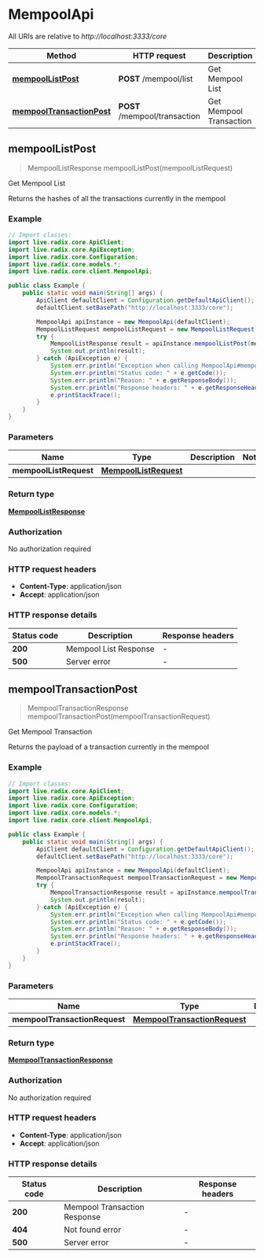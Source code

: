 # MempoolApi

All URIs are relative to *http://localhost:3333/core*

| Method | HTTP request | Description |
|------------- | ------------- | -------------|
| [**mempoolListPost**](MempoolApi.md#mempoolListPost) | **POST** /mempool/list | Get Mempool List |
| [**mempoolTransactionPost**](MempoolApi.md#mempoolTransactionPost) | **POST** /mempool/transaction | Get Mempool Transaction |



## mempoolListPost

> MempoolListResponse mempoolListPost(mempoolListRequest)

Get Mempool List

Returns the hashes of all the transactions currently in the mempool

### Example

```java
// Import classes:
import live.radix.core.ApiClient;
import live.radix.core.ApiException;
import live.radix.core.Configuration;
import live.radix.core.models.*;
import live.radix.core.client.MempoolApi;

public class Example {
    public static void main(String[] args) {
        ApiClient defaultClient = Configuration.getDefaultApiClient();
        defaultClient.setBasePath("http://localhost:3333/core");

        MempoolApi apiInstance = new MempoolApi(defaultClient);
        MempoolListRequest mempoolListRequest = new MempoolListRequest(); // MempoolListRequest | 
        try {
            MempoolListResponse result = apiInstance.mempoolListPost(mempoolListRequest);
            System.out.println(result);
        } catch (ApiException e) {
            System.err.println("Exception when calling MempoolApi#mempoolListPost");
            System.err.println("Status code: " + e.getCode());
            System.err.println("Reason: " + e.getResponseBody());
            System.err.println("Response headers: " + e.getResponseHeaders());
            e.printStackTrace();
        }
    }
}
```

### Parameters


| Name | Type | Description  | Notes |
|------------- | ------------- | ------------- | -------------|
| **mempoolListRequest** | [**MempoolListRequest**](MempoolListRequest.md)|  | |

### Return type

[**MempoolListResponse**](MempoolListResponse.md)

### Authorization

No authorization required

### HTTP request headers

- **Content-Type**: application/json
- **Accept**: application/json


### HTTP response details
| Status code | Description | Response headers |
|-------------|-------------|------------------|
| **200** | Mempool List Response |  -  |
| **500** | Server error |  -  |


## mempoolTransactionPost

> MempoolTransactionResponse mempoolTransactionPost(mempoolTransactionRequest)

Get Mempool Transaction

Returns the payload of a transaction currently in the mempool

### Example

```java
// Import classes:
import live.radix.core.ApiClient;
import live.radix.core.ApiException;
import live.radix.core.Configuration;
import live.radix.core.models.*;
import live.radix.core.client.MempoolApi;

public class Example {
    public static void main(String[] args) {
        ApiClient defaultClient = Configuration.getDefaultApiClient();
        defaultClient.setBasePath("http://localhost:3333/core");

        MempoolApi apiInstance = new MempoolApi(defaultClient);
        MempoolTransactionRequest mempoolTransactionRequest = new MempoolTransactionRequest(); // MempoolTransactionRequest | 
        try {
            MempoolTransactionResponse result = apiInstance.mempoolTransactionPost(mempoolTransactionRequest);
            System.out.println(result);
        } catch (ApiException e) {
            System.err.println("Exception when calling MempoolApi#mempoolTransactionPost");
            System.err.println("Status code: " + e.getCode());
            System.err.println("Reason: " + e.getResponseBody());
            System.err.println("Response headers: " + e.getResponseHeaders());
            e.printStackTrace();
        }
    }
}
```

### Parameters


| Name | Type | Description  | Notes |
|------------- | ------------- | ------------- | -------------|
| **mempoolTransactionRequest** | [**MempoolTransactionRequest**](MempoolTransactionRequest.md)|  | |

### Return type

[**MempoolTransactionResponse**](MempoolTransactionResponse.md)

### Authorization

No authorization required

### HTTP request headers

- **Content-Type**: application/json
- **Accept**: application/json


### HTTP response details
| Status code | Description | Response headers |
|-------------|-------------|------------------|
| **200** | Mempool Transaction Response |  -  |
| **404** | Not found error |  -  |
| **500** | Server error |  -  |


